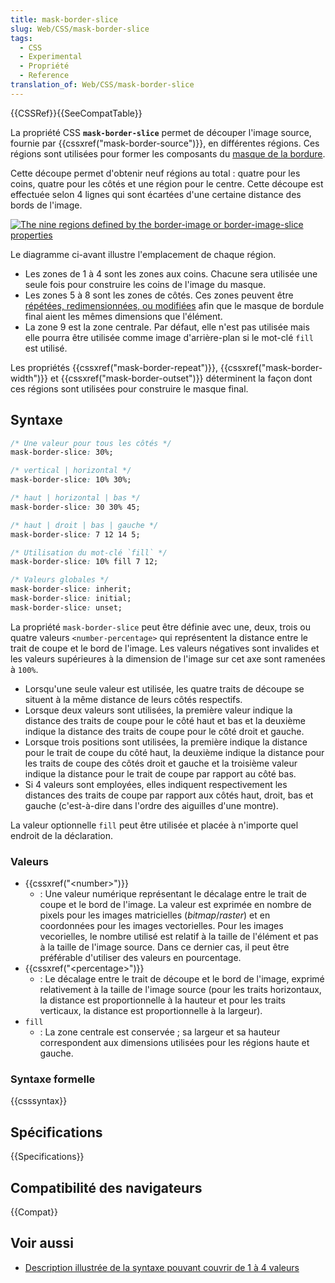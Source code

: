 ```yaml
---
title: mask-border-slice
slug: Web/CSS/mask-border-slice
tags:
  - CSS
  - Experimental
  - Propriété
  - Reference
translation_of: Web/CSS/mask-border-slice
---
```


{{CSSRef}}{{SeeCompatTable}}

La propriété CSS **`mask-border-slice`** permet de découper l'image source, fournie par {{cssxref("mask-border-source")}}, en différentes régions. Ces régions sont utilisées pour former les composants du [masque de la bordure](/fr/docs/Web/CSS/mask-border).

Cette découpe permet d'obtenir neuf régions au total : quatre pour les coins, quatre pour les côtés et une région pour le centre. Cette découpe est effectuée selon 4 lignes qui sont écartées d'une certaine distance des bords de l'image.

[![The nine regions defined by the border-image or border-image-slice properties](border-image-slice.png)](border-image-slice.png)

Le diagramme ci-avant illustre l'emplacement de chaque région.

- Les zones de 1 à 4 sont les zones aux coins. Chacune sera utilisée une seule fois pour construire les coins de l'image du masque.
- Les zones 5 à 8 sont les zones de côtés. Ces zones peuvent être [répétées, redimensionnées, ou modifiées](/fr/docs/Web/CSS/mask-border-repeat) afin que le masque de bordule final aient les mêmes dimensions que l'élément.
- La zone 9 est la zone centrale. Par défaut, elle n'est pas utilisée mais elle pourra être utilisée comme image d'arrière-plan si le mot-clé `fill` est utilisé.

Les propriétés {{cssxref("mask-border-repeat")}}, {{cssxref("mask-border-width")}} et  {{cssxref("mask-border-outset")}} déterminent la façon dont ces régions sont utilisées pour construire le masque final.

## Syntaxe

```css
/* Une valeur pour tous les côtés */
mask-border-slice: 30%;

/* vertical | horizontal */
mask-border-slice: 10% 30%;

/* haut | horizontal | bas */
mask-border-slice: 30 30% 45;

/* haut | droit | bas | gauche */
mask-border-slice: 7 12 14 5;

/* Utilisation du mot-clé `fill` */
mask-border-slice: 10% fill 7 12;

/* Valeurs globales */
mask-border-slice: inherit;
mask-border-slice: initial;
mask-border-slice: unset;
```

La propriété `mask-border-slice` peut être définie avec une, deux, trois ou quatre valeurs `<number-percentage>` qui représentent la distance entre le trait de coupe et le bord de l'image. Les valeurs négatives sont invalides et les valeurs supérieures à la dimension de l'image sur cet axe sont ramenées à `100%`.

- Lorsqu'une seule valeur est utilisée, les quatre traits de découpe se situent à la même distance de leurs côtés respectifs.
- Lorsque deux valeurs sont utilisées, la première valeur indique la distance des traits de coupe pour le côté haut et bas et la deuxième indique la distance des traits de coupe pour le côté droit et gauche.
- Lorsque trois positions sont utilisées, la première indique la distance pour le trait de coupe du côté haut, la deuxième indique la distance pour les traits de coupe des côtés droit et gauche et la troisième valeur indique la distance pour le trait de coupe par rapport au côté bas.
- Si 4 valeurs sont employées, elles indiquent respectivement les distances des traits de coupe par rapport aux côtés haut, droit, bas et gauche (c'est-à-dire dans l'ordre des aiguilles d'une montre).

La valeur optionnelle `fill` peut être utilisée et placée à n'importe quel endroit de la déclaration.

### Valeurs

- {{cssxref("&lt;number&gt;")}}
  - : Une valeur numérique représentant le décalage entre le trait de coupe et le bord de l'image. La valeur est exprimée en nombre de pixels pour les images matricielles (_bitmap_/_raster_) et en coordonnées pour les images vectorielles. Pour les images vecorielles, le nombre utilisé est relatif à la taille de l'élément et pas à la taille de l'image source. Dans ce dernier cas, il peut être préférable d'utiliser des valeurs en pourcentage.
- {{cssxref("&lt;percentage&gt;")}}
  - : Le décalage entre le trait de découpe et le bord de l'image, exprimé relativement à la taille de l'image source (pour les traits horizontaux, la distance est proportionnelle à la hauteur et pour les traits verticaux, la distance est proportionnelle à la largeur).
- `fill`
  - : La zone centrale est conservée ; sa largeur et sa hauteur correspondent aux dimensions utilisées pour les régions haute et gauche.

### Syntaxe formelle

{{csssyntax}}

## Spécifications

{{Specifications}}

## Compatibilité des navigateurs

{{Compat}}

## Voir aussi

- [Description illustrée de la syntaxe pouvant couvrir de 1 à 4 valeurs](/fr/docs/Web/CSS/Shorthand_properties#quelques_cas_aux_limites_%c3%a9pineux)
